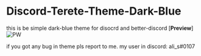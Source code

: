 # Discord-Terete-Theme-Dark-Blue
this is be simple dark-blue theme for disocrd and better-discord [**Preview**]
![PW](https://cdn.discordapp.com/attachments/576413804888457236/753261607303381103/unknown.png)

if you got any bug in theme pls report to me. my user in discord: ali_s#0107
